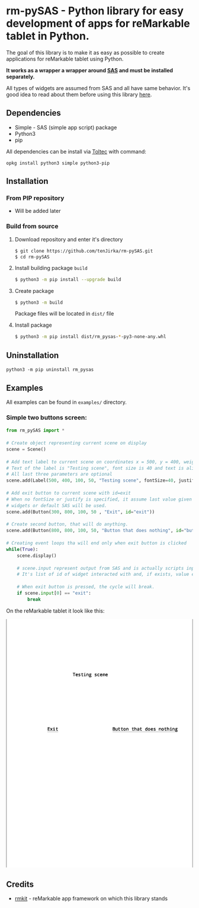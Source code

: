#  rm-pySAS - Python library for easy development of apps for reMarkable tablet in Python.

The goal of this library is to make it as easy as possible to create applications for reMarkable tablet using Python. 

**It works as a wrapper a wrapper around [SAS](https://rmkit.dev/apps/sas) and must be installed separately.**

All types of widgets are assumed from SAS and all have same behavior. It's good idea to read about them before using this library  [here](https://rmkit.dev/apps/sas/spec).

## Dependencies

- Simple  -  SAS (simple app script) package
- Python3
- pip

All dependencies can be install via [Toltec](https://toltec-dev.org/) with command:

```
opkg install python3 simple python3-pip
```

## Installation

### From PIP repository

- Will be added later

### Build from source

1. Download repository and enter it's directory

   ```
   $ git clone https://github.com/tenJirka/rm-pySAS.git
   $ cd rm-pySAS
   ```

2. Install building package `build`

   ```bash
   $ python3 -m pip install --upgrade build
   ```

3. Create package

   ```bash
   $ python3 -m build
   ```

   Package files will be located in `dist/` file

4. Install package

   ```bash
   $ python3 -m pip install dist/rm_pysas-*-py3-none-any.whl
   ```

## Uninstallation

```
python3 -m pip uninstall rm_pysas
```

## Examples

All examples can be found in `examples/` directory.

### Simple two buttons screen:

```python
from rm_pySAS import *

# Create object representing current scene on display
scene = Scene()

# Add text label to current scene on coordinates x = 500, y = 400, weight = 100 and height = 50
# Text of the label is "Testing scene", font size is 40 and text is alight to center
# All last three parameters are optional
scene.add(Label(500, 400, 100, 50, "Testing scene", fontSize=40, justify="center"))

# Add exit button to current scene with id=exit
# When no fontSize or justify is specified, it assume last value given from previous
# widgets or default SAS will be used.
scene.add(Button(300, 800, 100, 50 , "Exit", id="exit"))

# Create second button, that will do anything.
scene.add(Button(800, 800, 100, 50, "Button that does nothing", id="button"))

# Creating event loops tha will end only when exit button is clicked
while(True):
    scene.display()

    # scene.input represent output from SAS and is actually scripts input
    # It's list of id of widget interacted with and, if exists, value entered.

    # When exit button is pressed, the cycle will break.
    if scene.input[0] == "exit":
        break
```

On the reMarkable tablet it look like this:

<img src="images/two_buttons_screen.png" style="zoom:75%;" />

## Credits

- [rmkit](https://github.com/rmkit-dev/rmkit) - reMarkable app framework on which this library stands